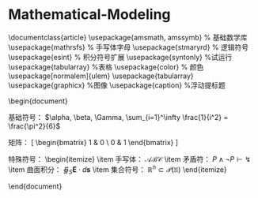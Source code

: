 # Mathematical-Modeling
\documentclass{article}
\usepackage{amsmath, amssymb}          % 基础数学库
\usepackage{mathrsfs}                  % 手写体字母
\usepackage{stmaryrd}                  % 逻辑符号
\usepackage{esint}                     % 积分符号扩展
\usepackage{syntonly}                  %试运行
\usepackage{tabularray}                %表格
 \usepackage{color}                    % 颜色
 \usepackage[normalem]{ulem}
\usepackage{tabularray}
\usepackage{graphicx}                  %图像
\usepackage{caption}                   %浮动提标题

\begin{document}

基础符号： 
$\alpha, \beta, \Gamma, \sum_{i=1}^\infty \frac{1}{i^2} = \frac{\pi^2}{6}$

矩阵：
\[
\begin{bmatrix}
    1 & 0 \\
    0 & 1 
\end{bmatrix}
\]

特殊符号：
\begin{itemize}
    \item 手写体： $\mathscr{ABC}$
    \item 矛盾符： $P \land \neg P \vdash \lightning$
    \item 曲面积分： $\oiint_S \mathbf{E} \cdot d\mathbf{s}$
    \item 集合符号： $\mathbb{R}^n \subset \mathcal{P}(\mathfrak{U})$
\end{itemize}

\end{document}

